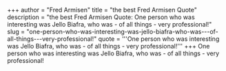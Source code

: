 +++
author = "Fred Armisen"
title = "the best Fred Armisen Quote"
description = "the best Fred Armisen Quote: One person who was interesting was Jello Biafra, who was - of all things - very professional!"
slug = "one-person-who-was-interesting-was-jello-biafra-who-was---of-all-things---very-professional!"
quote = '''One person who was interesting was Jello Biafra, who was - of all things - very professional!'''
+++
One person who was interesting was Jello Biafra, who was - of all things - very professional!

